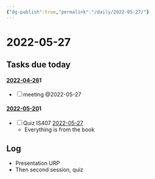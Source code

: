 ```yaml
---
{"dg-publish":true,"permalink":"/daily/2022-05-27/"}
---
```


# 2022-05-27

## Tasks due today

<div><h4><span><a data-tooltip-position="top" aria-label="daily/2022-04-26.md" data-href="daily/2022-04-26.md" href="daily/2022-04-26.md" class="internal-link" target="_blank" rel="noopener">2022-04-26</a></span><span class="dataview small-text">1</span></h4><div class="dataview result-group"><ul class="contains-task-list"><li data-task=" " class="dataview task-list-item"><input type="checkbox" class="dataview task-list-item-checkbox"><span>meeting @2022-05-27</span></li></ul></div><h4><span><a data-tooltip-position="top" aria-label="daily/2022-05-20.md" data-href="daily/2022-05-20.md" href="daily/2022-05-20.md" class="internal-link" target="_blank" rel="noopener">2022-05-20</a></span><span class="dataview small-text">1</span></h4><div class="dataview result-group"><ul class="contains-task-list"><li data-task=" " class="dataview task-list-item"><input type="checkbox" class="dataview task-list-item-checkbox"><span>Quiz IS407 <a data-href="2022-05-27" href="2022-05-27" class="internal-link" target="_blank" rel="noopener">2022-05-27</a></span><ul class="contains-task-list"><li class="dataview task-list-basic-item"><span>Everything is from the book</span></li></ul></li></ul></div></div>

## Log
- Presentation URP 
- Then second session, quiz